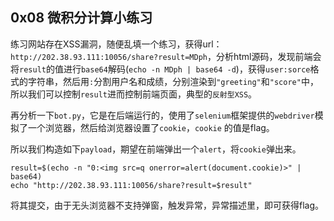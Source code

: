 ## 0x08 微积分计算小练习
练习网站存在XSS漏洞，随便乱填一个练习，获得url：`http://202.38.93.111:10056/share?result=MDph`，分析html源码，发现前端会将`result`的值进行`base64`解码(`echo -n MDph | base64 -d`)，获得`user:sorce`格式的字符串，然后用`:`分割用户名和成绩，分别渲染到`"greeting"`和`"score"`中，所以我们可以控制`result`进而控制前端页面，典型的`反射型XSS`。

再分析一下`bot.py`，它是在后端运行的，使用了`selenium`框架提供的`webdriver`模拟了一个浏览器，然后给浏览器设置了`cookie`，`cookie`
的值是flag。

所以我们构造如下`payload`，期望在前端弹出一个`alert`，将`cookie`弹出来。
```
result=$(echo -n "0:<img src=q onerror=alert(document.cookie)>" | base64)
echo "http://202.38.93.111:10056/share?result=$result"
```

将其提交，由于无头浏览器不支持弹窗，触发异常，异常描述里，即可获得flag。

